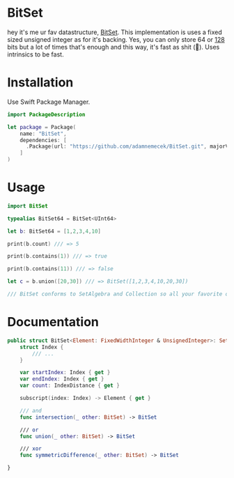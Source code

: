 # BitSet

hey it's me ur fav datastructure, [BitSet](https://en.wikipedia.org/wiki/Bit_array). This implementation is uses a fixed sized unsigned integer as for it's backing. Yes, you can only store 64 or [128](https://github.com/Jitsusama/UInt128) bits but a lot of times that's enough and this way, it's fast as shit (💩). Uses intrinsics to be fast.

# Installation
Use Swift Package Manager. 

```swift
import PackageDescription

let package = Package(
    name: "BitSet",
    dependencies: [
      .Package(url: "https://github.com/adamnemecek/BitSet.git", majorVersion: 1)
    ]
)
```

# Usage

```swift
import BitSet

typealias BitSet64 = BitSet<UInt64>

let b: BitSet64 = [1,2,3,4,10]

print(b.count) /// => 5

print(b.contains(1)) /// => true

print(b.contains(11)) /// => false

let c = b.union([20,30]) /// => BitSet([1,2,3,4,10,20,30])

/// BitSet conforms to SetAlgebra and Collection so all your favorite operations are supported.

```

# Documentation

```swift
public struct BitSet<Element: FixedWidthInteger & UnsignedInteger>: SetAlgebra, Collection, ExpressibleByArrayLiteral, CustomStringConvertible, Hashable {
    struct Index {
        /// ...
    }

    var startIndex: Index { get }
    var endIndex: Index { get }
    var count: IndexDistance { get }

    subscript(index: Index) -> Element { get }

    /// and
    func intersection(_ other: BitSet) -> BitSet

    /// or
    func union(_ other: BitSet) -> BitSet

    /// xor
    func symmetricDifference(_ other: BitSet) -> BitSet

}

```
